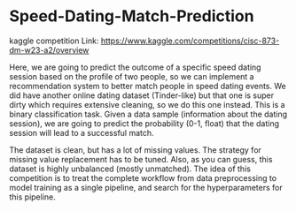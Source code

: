 # Speed-Dating-Match-Prediction

kaggle competition Link: https://www.kaggle.com/competitions/cisc-873-dm-w23-a2/overview

Here, we are going to predict the outcome of a specific speed dating session based on the profile of two people, so we can implement a recommendation system to better match people in speed dating events. We did have another online dating dataset (Tinder-like) but that one is super dirty which requires extensive cleaning, so we do this one instead. This is a binary classification task. Given a data sample (information about the dating session), we are going to predict the probability (0-1, float) that the dating session will lead to a successful match.

The dataset is clean, but has a lot of missing values. The strategy for missing value replacement has to be tuned. Also, as you can guess, this dataset is highly unbalanced (mostly unmatched). The idea of this competition is to treat the complete workflow from data preprocessing to model training as a single pipeline, and search for the hyperparameters for this pipeline.
